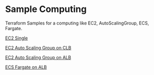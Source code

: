 # Sample Computing

Terraform Samples for a computing like EC2, AutoScalingGroup, ECS, Fargate.

[EC2 Single](./modules/computing/ec2_single/)

[EC2 Auto Scaling Group on CLB](./modules/computing/ec2_clb/)

[EC2 Auto Scaling Group on ALB](./modules/computing/ec2_alb/)

[ECS Fargate on ALB](./modules/computing/fargate_alb/)
